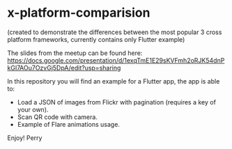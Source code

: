 # x-platform-comparision
(created to demonstrate the differences between the most popular 3 cross platform frameworks, currently contains only Flutter example)

The slides from the meetup can be found here:
https://docs.google.com/presentation/d/1exqTmE1E29sKVFmh2oRJK54dnPkGI7AOu7OzvGj5DpA/edit?usp=sharing

In this repository you will find an example for a Flutter app, the app is able to:

- Load a JSON of images from Flickr with pagination (requires a key of your own).
- Scan QR code with camera.
- Example of Flare animations usage.

Enjoy!
Perry
